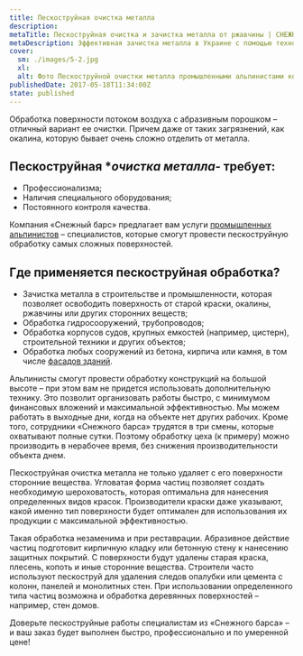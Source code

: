 ```yaml
---
title: Пескоструйная очистка металла
description: 
metaTitle: Пескоструйная очистка и зачистка металла от ржавчины | СНЕЖНЫЙ БАРС
metaDescription: Эффективная зачистка металла в Украине с помощью технологии пескоструйной очистки ☎+38 (096)555-30-92 от компании Снежный Барс
cover:
  sm: ./images/5-2.jpg
  xl: 
  alt: Фото Пескоструйной очистки металла промышленными альпинистами компании "Снежный Барс"
publishedDate: 2017-05-18T11:34:00Z
state: published    
---
```

Обработка поверхности потоком воздуха с абразивным порошком – отличный вариант ее очистки. Причем даже от таких загрязнений, как окалина, которую бывает очень сложно отделить от металла.

## Пескоструйная **очистка металла*- требует:

- Профессионализма;
- Наличия специального оборудования;
- Постоянного контроля качества.

Компания «Снежный барс» предлагает вам услуги [промышленных альпинистов](/) – специалистов, которые смогут провести пескоструйную обработку самых сложных поверхностей.

## Где применяется пескоструйная обработка?

- Зачистка металла в строительстве и промышленности, которая позволяет освободить поверхность от старой краски, окалины, ржавчины или других сторонних веществ;
- Обработка гидросооружений, трубопроводов;
- Обработка корпусов судов, крупных емкостей (например, цистерн), строительной техники и других объектов;
- Обработка любых сооружений из бетона, кирпича или камня, в том числе [фасадов зданий](/pokraska-fasadov-i-zhelezobetonnyx-konstrukcij).

Альпинисты смогут провести обработку конструкций на большой высоте – при этом вам не придется использовать дополнительную технику. Это позволит организовать работы быстро, с минимумом финансовых вложений и максимальной эффективностью. Мы можем работать в выходные дни, когда на объекте нет других рабочих. Кроме того, сотрудники «Снежного барса» трудятся в три смены, которые охватывают полные сутки. Поэтому обработку цеха (к примеру) можно производить в нерабочее время, без снижения производительности объекта днем.

Пескоструйная очистка металла не только удаляет с его поверхности сторонние вещества. Угловатая форма частиц позволяет создать необходимую шероховатость, которая оптимальна для нанесения определенных видов красок. Производители краски даже указывают, какой именно тип поверхности будет оптимален для использования их продукции с максимальной эффективностью.

Такая обработка незаменима и при реставрации. Абразивное действие частиц подготовит кирпичную кладку или бетонную стену к нанесению защитных покрытий. С поверхности будут удалены старая краска, плесень, копоть и иные сторонние вещества. Строители часто используют пескоструй для удаления следов опалубки или цемента с колонн, панелей и монолитных стен. При использовании определенного типа частиц возможна и обработка деревянных поверхностей – например, стен домов.

Доверьте пескоструйные работы специалистам из «Снежного барса» – и ваш заказ будет выполнен быстро, профессионально и по умеренной цене!
